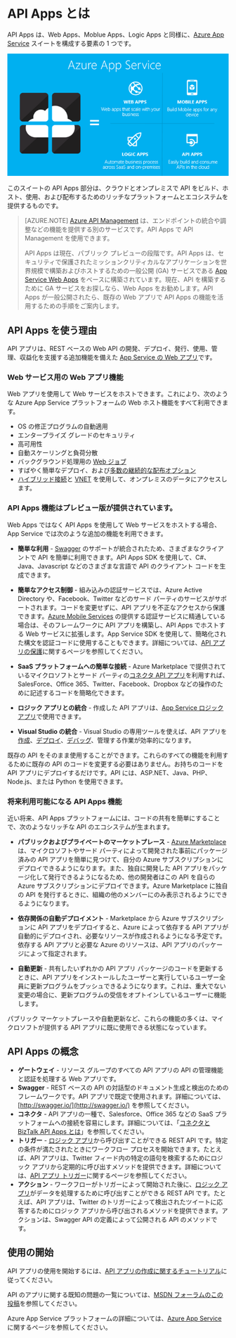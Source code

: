 <properties 
	pageTitle="API Apps とは" 
	description="Azure App Service が RESTful API を開発、発行、ホストするために最適なプラットフォームである理由について説明します。" 
	services="app-service\api" 
	documentationCenter=".net" 
	authors="tdykstra" 
	manager="wpickett" 
	editor="jimbe"/>

<tags 
	ms.service="app-service-api" 
	ms.workload="web" 
	ms.tgt_pltfrm="na" 
	ms.devlang="na" 
	ms.topic="article" 
	ms.date="05/05/2015" 
	ms.author="tdykstra"/>

# API Apps とは

API Apps は、Web Apps、Moblue Apps、Logic Apps と同様に、[Azure App Service](../app-service/app-service-value-prop-what-is.md) スイートを構成する要素の 1 つです。

![](./media/app-service-api-apps-why-best-platform/appservicesuite.png)

このスイートの API Apps 部分は、クラウドとオンプレミスで API をビルド、ホスト、使用、および配布するためのリッチなプラットフォームとエコシステムを提供するものです。

>[AZURE.NOTE] [Azure API Management](/services/api-management/) は、エンドポイントの統合や調整などの機能を提供する別のサービスです。API Apps で API Management を使用できます。
>
>API Apps は現在、パブリック プレビューの段階です。API Apps は、セキュリティで保護されたミッションクリティカルなアプリケーションを世界規模で構築およびホストするための一般公開 (GA) サービスである [App Service Web Apps](../app-service-web/app-service-web-overview.md) をベースに構築されています。現在、API を構築するために GA サービスをお探しなら、Web Apps をお勧めします。API Apps が一般公開されたら、既存の Web アプリで API Apps の機能を活用するための手順をご案内します。

## API Apps を使う理由

API アプリは、REST ベースの Web API の開発、デプロイ、発行、使用、管理、収益化を支援する追加機能を備えた [App Service の Web アプリ](../app-service-web/app-service-web-overview.md)です。

### Web サービス用の Web アプリ機能

Web アプリを使用して Web サービスをホストできます。これにより、次のような Azure App Service プラットフォームの Web ホスト機能をすべて利用できます。

- OS の修正プログラムの自動適用
- エンタープライズ グレードのセキュリティ
- 高可用性
- 自動スケーリングと負荷分散
- バックグラウンド処理用の [Web ジョブ](../app-service-web/websites-webjobs-resources.md)
- すばやく簡単なデプロイ、および[多数の継続的な配布オプション](../app-service-web/web-sites-deploy.md)
- [ハイブリッド接続](../integration-hybrid-connection-overview.md)と [VNET](../app-service-web/web-sites-integrate-with-vnet.md) を使用して、オンプレミスのデータにアクセスします。

### API Apps 機能はプレビュー版が提供されています。

Web Apps ではなく API Apps を使用して Web サービスをホストする場合、App Service では次のような追加の機能を利用できます。

- **簡単な利用** - [Swagger](http://swagger.io/) のサポートが統合されたため、さまざまなクライアントで API を簡単に利用できます。API Apps SDK を使用して、C#、Java、Javascript などのさまざまな言語で API のクライアント コードを生成できます。

- **簡単なアクセス制御** - 組み込みの認証サービスでは、Azure Active Directory や、Facebook、Twitter などのサード パーティのサービスがサポートされます。コードを変更せずに、API アプリを不正なアクセスから保護できます。[Azure Mobile Services](../mobile-services-windows-dotnet-how-to-use-client-library.md#authentication) の提供する認証サービスに精通している場合は、そのフレームワークに API アプリを構築し、API Apps でホストする Web サービスに拡張します。App Service SDK を使用して、簡略化された構文を認証コードに使用することもできます。詳細については、[API アプリの保護](app-service-api-dotnet-add-authentication.md)に関するページを参照してください。

- **SaaS プラットフォームへの簡単な接続** - Azure Marketplace で提供されているマイクロソフトとサード パーティの[コネクタ API アプリ](../app-service-logic/app-service-logic-what-are-biztalk-api-apps.md)を利用すれば、SalesForce、Office 365、Twitter、Facebook、Dropbox などの操作のために記述するコードを簡略化できます。

- **ロジック アプリとの統合** - 作成した API アプリは、[App Service ロジック アプリ](../app-service-logic/app-service-logic-what-are-logic-apps.md)で使用できます。

- **Visual Studio の統合** - Visual Studio の専用ツールを使えば、API アプリを[作成](app-service-dotnet-create-api-app.md)、[デプロイ](app-service-dotnet-deploy-api-app.md)、[デバッグ](app-service-dotnet-remotely-debug-api-app)、管理する作業が効率的になります。

既存の API をそのまま使用することができます。これらのすべての機能を利用するために既存の API のコードを変更する必要はありません。お持ちのコードを API アプリにデプロイするだけです。API には、ASP.NET、Java、PHP、Node.js、または Python を使用できます。

### 将来利用可能になる API Apps 機能

近い将来、API Apps プラットフォームには、コードの共有を簡単にすることで、次のようなリッチな API のエコシステムが生まれます。

- **パブリックおよびプライベートのマーケットプレース** - [Azure Marketplace](http://azure.microsoft.com/marketplace/) は、マイクロソフトやサード パーティによって開発された事前にパッケージ済みの API アプリを簡単に見つけて、自分の Azure サブスクリプションにデプロイできるようになります。また、独自に開発した API アプリをパッケージ化して発行できるようになるため、他の開発者はこの API を自らの Azure サブスクリプションにデプロイできます。Azure Marketplace に独自の API を発行するときに、組織の他のメンバーにのみ表示されるようにできるようになります。 

- **依存関係の自動デプロイメント** - Marketplace から Azure サブスクリプションに API アプリをデプロイすると、Azure によって依存する API アプリが自動的にデプロイされ、必要なリソースが作成されるようになる予定です。依存する API アプリと必要な Azure のリソースは、API アプリのパッケージによって指定されます。

- **自動更新** - 共有したいずれかの API アプリ パッケージのコードを更新するときに、API アプリをインストールしたユーザーと実行しているユーザー全員に更新プログラムをプッシュできるようになります。これは、重大でない変更の場合に、更新プログラムの受信をオプトインしているユーザーに機能します。

パブリック マーケットプレースや自動更新など、これらの機能の多くは、マイクロソフトが提供する API アプリに既に使用できる状態になっています。

## API Apps の概念 ##

- **ゲートウェイ** - リソース グループのすべての API アプリの API の管理機能と認証を処理する Web アプリです。 
- **Swagger** - REST ベースの API の対話型のドキュメント生成と検出のためのフレームワークです。API アプリで既定で使用されます。詳細については、[http://swagger.io/](http://swagger.io/) を参照してください。
- **コネクタ** - API アプリの一種で、Salesforce、Office 365 などの SaaS プラットフォームへの接続を容易にします。詳細については、「[コネクタと BizTalk API Apps とは](../app-service-logic/app-service-logic-what-are-biztalk-api-apps.md)」を参照してください。
- **トリガー** - [ロジック アプリ](../app-service-logic/app-service-logic-what-are-logic-apps.md)から呼び出すことができる REST API です。特定の条件が満たされたときにワークフロー プロセスを開始できます。たとえば、API アプリは、Twitter フィード内の特定の語句を検索するためにロジック アプリから定期的に呼び出すメソッドを提供できます。詳細については、[API アプリ トリガー](app-service-api-dotnet-triggers.md)に関するページを参照してください。
- **アクション** - ワークフローがトリガーによって開始された後に、[ロジック アプリ](../app-service-logic/app-service-logic-what-are-logic-apps.md)がデータを処理するために呼び出すことができる REST API です。たとえば、API アプリは、Twitter のトリガーによって検出されたツイートに応答するためにロジック アプリから呼び出されるメソッドを提供できます。アクションは、Swagger API の定義によって公開される API のメソッドです。

## 使用の開始

API アプリの使用を開始するには、[API アプリの作成に関するチュートリアル](app-service-dotnet-create-api-app.md)に従ってください。

API のアプリに関する既知の問題の一覧については、[MSDN フォーラムのこの投稿](https://social.msdn.microsoft.com/Forums/ja-jp/7f8b42f2-ac0d-48b8-a35e-3b4934e1c25e/api-app-known-issues?forum=AzureAPIApps)を参照してください。

Azure App Service プラットフォームの詳細については、[Azure App Service](../app-service/app-service-value-prop-what-is.md) に関するページを参照してください。

 

<!---HONumber=62-->